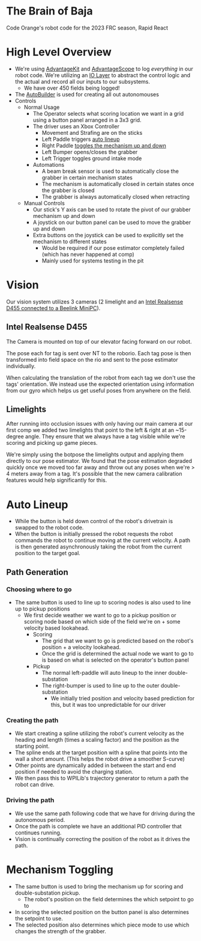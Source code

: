 # The Brain of Baja

Code Orange's robot code for the 2023 FRC season, Rapid React

# High Level Overview

- We're using [AdvantageKit](https://github.com/Mechanical-Advantage/AdvantageKit)
  and [AdvantageScope](https://github.com/Mechanical-Advantage/AdvantageScope)
  to log *everything* in our robot code. We're utilizing
  an [IO Layer](https://github.com/Mechanical-Advantage/AdvantageKit/blob/main/docs/CODE-STRUCTURE.md#code-structure--io-layers)
  to abstract the control logic and the actual and record all our inputs to our subsystems.
    - We have over 450 fields being logged!
- The [AutoBuilder](https://github.com/FRC3476/AutoBuilder) is used for creating all out autonomouses
- Controls
    - Normal Usage
        - The Operator selects what scoring location we want in a grid using a button panel arranged in a 3x3 grid.
        - The driver uses an Xbox Controller
            - Movement and Strafing are on the sticks
            - Left Paddle triggers [auto lineup](#Auto-Lineup)
            - Right Paddle [toggles the mechanism up and down](#mechanism-toggling)
            - Left Bumper opens/closes the grabber
            - Left Trigger toggles ground intake mode
        - Automations
            - A beam break sensor is used to automatically close the grabber in certain mechanism states
            - The mechanism is automatically closed in certain states once the grabber is closed
            - The grabber is always automatically closed when retracting
    - Manual Controls
        - Our stick's Y axis can be used to rotate the pivot of our grabber mechanism up and down
        - A joystick on our button panel can be used to move the grabber up and down
        - Extra buttons on the joystick can be used to explicitly set the mechanism to different states
            - Would be required if our pose estimator completely failed (which has never happened at comp)
            - Mainly used for systems testing in the pit

# Vision

Our vision system utilizes 3 cameras (2 limelight and
an [Intel Realsense D455 connected to a Beelink MiniPC](https://github.com/FRC3476/AprilTags)).

## Intel Realsense D455

The Camera is mounted on top of our elevator facing forward on our robot.

The pose each for tag is sent over NT to the roborio. Each tag pose is then transformed into field space on the rio and
sent to the pose estimator individually.

When calculating the translation of the robot from each tag we don't use the tags' orientation. We instead use the
expected orientation using information from our gyro which helps us get useful poses from anywhere on the field.

## Limelights

After running into occlusion issues with only having our main camera at our first comp we added two limelights that
point to the left & right at an ~15-degree angle. They ensure that we always have a tag visible while we're scoring and
picking up game pieces.

We're simply using the botpose the limelights output and applying them directly to our pose estimator. We found that the
pose estimation degraded quickly once we moved too far away and throw out any poses when we're > 4 meters away from a
tag. It's possible that the new camera calibration features would help significantly for this.

# Auto Lineup

- While the button is held down control of the robot's drivetrain is swapped to the robot code.
- When the button is initially pressed the robot requests the robot commands the robot to continue moving at the current
  velocity. A path is then generated asynchronously taking the robot from the current position to the target goal.

## Path Generation

### Choosing where to go

- The same button is used to line up to scoring nodes is also used to line up to pickup positions
    - We first decide weather we want to go to a pickup position or scoring node based on which side of the field we're
      on + some velocity based lookahead.
        - Scoring
            - The grid that we want to go is predicted based on the robot's position + a velocity lookahead.
            - Once the grid is determined the actual node we want to go to is based on what is selected on the
              operator's button panel
        - Pickup
            - The normal left-paddle will auto lineup to the inner double-substation
            - The right-bumper is used to line up to the outer double-substation
                - We initially tried position and velocity based prediction for this, but it was too unpredictable for
                  our driver

### Creating the path

- We start creating a spline utilizing the robot's current velocity as the heading and length (times a scaling factor)
  and the position as the starting point.
- The spline ends at the target position with a spline that points into the wall a short amount. (This helps the robot
  drive a smoother S-curve)
- Other points are dynamically added in between the start and end position if needed to avoid the charging station.
- We then pass this to WPILib's trajectory generator to return a path the robot can drive.

### Driving the path

- We use the same path following code that we have for driving during the autonomous period.
- Once the path is complete we have an additional PID controller that continues running.
- Vision is continually correcting the position of the robot as it drives the path.

# Mechanism Toggling

- The same button is used to bring the mechanism up for scoring and double-substation pickup.
    - The robot's position on the field determines the which setpoint to go to
- In scoring the selected position on the button panel is also determines the setpoint to use.
- The selected position also determines which piece mode to use which changes the strength of the grabber.